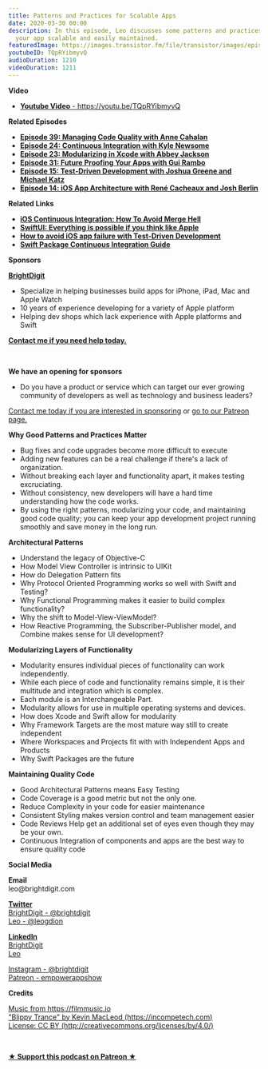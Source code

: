```yaml
---
title: Patterns and Practices for Scalable Apps
date: 2020-03-30 00:00
description: In this episode, Leo discusses some patterns and practices for keeping
  your app scalable and easily maintained.
featuredImage: https://images.transistor.fm/file/transistor/images/episode/217998/full_1584836269-artwork.jpg
youtubeID: TQpRYibmyvQ
audioDuration: 1210
videoDuration: 1211
---
```

<p><b>Video</b></p><ul><li><a href="https://youtu.be/TQpRYibmyvQ"><strong>Youtube Video</strong> - https://youtu.be/TQpRYibmyvQ</a></li></ul><p><b>Related Episodes</b></p><ul>
<li><a href="https://share.transistor.fm/s/99f236b1"><strong>Episode 39: Managing Code Quality with Anne Cahalan</strong></a></li>
<li><a href="https://share.transistor.fm/s/a14f868f"><strong>Episode 24: Continuous Integration with Kyle Newsome</strong></a></li>
<li><a href="https://share.transistor.fm/s/a14f868f"><strong>Episode 23: Modularizing in Xcode with Abbey Jackson</strong></a></li>
<li><a href="https://share.transistor.fm/s/29d6ee9b"><strong>Episode 31: Future Proofing Your Apps with Gui Rambo</strong></a></li>
<li><a href="https://share.transistor.fm/s/eddb8632"><strong>Episode 15: Test-Driven Development with Joshua Greene and Michael Katz</strong></a></li>
<li><a href="https://share.transistor.fm/s/7247db7e"><strong>Episode 14: iOS App Architecture with René Cacheaux and Josh Berlin</strong></a></li>
</ul><p><b>Related Links</b></p><ul>
<li><a href="https://brightdigit.com/blog/2020/03/02/ios-continuous-integration-avoid-merge-hell/"><strong>iOS Continuous Integration: How To Avoid Merge Hell</strong></a></li>
<li><a href="https://brightdigit.com/blog/2020/02/04/swiftui-everything-is-possible-if-you-think-like-apple/"><strong>SwiftUI: Everything is possible if you think like Apple</strong></a></li>
<li><a href="https://brightdigit.com/blog/2020/01/06/avoid-ios-app-failure-with-tdd/"><strong>How to avoid iOS app failure with Test-Driven Development</strong></a></li>
<li><a href="https://learningswift.brightdigit.com/swift-package-continuous-integration-guide/"><strong>Swift Package Continuous Integration Guide</strong></a></li>
</ul><p><b>Sponsors</b></p><p><a href="https://brightdigit.com/"><strong>BrightDigit</strong></a></p><ul>
<li>Specialize in helping businesses build apps for iPhone, iPad, Mac and Apple Watch</li>
<li>10 years of experience developing for a variety of Apple platform</li>
<li>Helping dev shops which lack experience with Apple platforms and Swift</li>
</ul><p><a href="https://brightdigit.com/contact/"><strong>Contact me if you need help today.</strong></a></p><p><br></p><p><strong>We have an opening for sponsors</strong></p><ul><li>Do you have a product or service which can target our ever growing community of developers as well as technology and business leaders? </li></ul><p><a href="https://brightdigit.com/contact/">Contact me today if you are interested in sponsoring</a> or <a href="https://www.patreon.com/empowerappsshow">go to our Patreon page.</a></p><p><b>Why Good Patterns and Practices Matter</b></p><ul>
<li>Bug fixes and code upgrades become more difficult to execute</li>
<li>Adding new features can be a real challenge if there's a lack of organization.</li>
<li>Without breaking each layer and functionality apart, it makes testing excruciating.</li>
<li>Without consistency, new developers will have a hard time understanding how the code works.</li>
<li>By using the right patterns, modularizing your code, and maintaining good code quality; you can keep your app development project running smoothly and save money in the long run.</li>
</ul><p><b>Architectural Patterns</b></p><ul>
<li>Understand the legacy of Objective-C</li>
<li>How Model View Controller is intrinsic to UIKit  </li>
<li>How do Delegation Pattern fits </li>
<li>Why Protocol Oriented Programming works so well with Swift and Testing?</li>
<li>Why Functional Programming makes it easier to build complex functionality?</li>
<li>Why the shift to Model-View-ViewModel?</li>
<li>How Reactive Programming, the Subscriber-Publisher model, and Combine makes sense for UI development?</li>
</ul><p><b>Modularizing Layers of Functionality</b></p><ul>
<li>Modularity ensures individual pieces of functionality can work independently. </li>
<li>While each piece of code and functionality remains simple, it is their multitude and integration which is complex.</li>
<li>Each module is an Interchangeable Part.</li>
<li>Modularity allows for use in multiple operating systems and devices.</li>
<li>How does Xcode and Swift allow for modularity</li>
<li>Why Framework Targets are the most mature way still to create independent </li>
<li>Where Workspaces and Projects fit with with Independent Apps and Products</li>
<li>Why Swift Packages are the future</li>
</ul><p><b>Maintaining Quality Code</b></p><ul>
<li>Good Architectural Patterns means Easy Testing</li>
<li>Code Coverage is a good metric but not the only one.</li>
<li>Reduce Complexity in your code for easier maintenance</li>
<li>Consistent Styling makes version control and team management easier</li>
<li>Code Reviews Help get an additional set of eyes even though they may be your own.</li>
<li>Continuous Integration of components and apps are the best way to ensure quality code</li>
</ul><p><b>Social Media</b></p><p><strong>Email</strong><br>leo@brightdigit.com</p><p><a href="https://twitter.com/brightdigit"><strong>Twitter </strong><br>BrightDigit - @brightdigit</a><br><a href="https://twitter.com/leogdion">Leo - @leogdion</a></p><p><a href="https://www.linkedin.com/company/bright-digit"><strong>LinkedIn</strong><br>BrightDigit</a><br><a href="https://www.linkedin.com/in/leogdion/">Leo</a></p><p><a href="https://www.instagram.com/brightdigit/">Instagram - @brightdigit</a><br><a href="https://www.patreon.com/empowerappsshow">Patreon - empowerappshow</a></p><p><b>Credits</b></p><p><a href="https://filmmusic.io/">Music from https://filmmusic.io</a><br><a href="https://incompetech.com/">"Blippy Trance" by Kevin MacLeod (https://incompetech.com)</a><br><a href="http://creativecommons.org/licenses/by/4.0/">License: CC BY (http://creativecommons.org/licenses/by/4.0/)</a></p><p><br></p><p><strong><a rel="payment" title="★ Support this podcast on Patreon ★" href="https://www.patreon.com/empowerappsshow">★ Support this podcast on Patreon ★</a></strong></p>
      